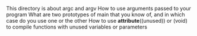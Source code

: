 This directory is about argc and argv
How to use arguments passed to your program
What are two prototypes of main that you know of,
and in which case do you use one or the other
How to use __attribute__((unused)) or (void) to compile 
functions with unused variables or parameters
